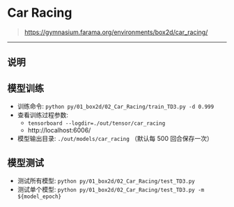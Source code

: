 # Car Racing

> https://gymnasium.farama.org/environments/box2d/car_racing/

------

## 说明



## 模型训练

- 训练命令: `python py/01_box2d/02_Car_Racing/train_TD3.py -d 0.999`
- 查看训练过程参数: 
    - `tensorboard --logdir=./out/tensor/car_racing`
    - http://localhost:6006/
- 模型输出目录: `./out/models/car_racing` （默认每 500 回合保存一次）


## 模型测试

- 测试所有模型: `python py/01_box2d/02_Car_Racing/test_TD3.py`
- 测试单个模型: `python py/01_box2d/02_Car_Racing/test_TD3.py -m ${model_epoch}`
